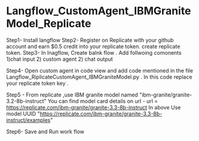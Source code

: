# Langflow_CustomAgent_IBMGraniteModel_Replicate
Step1- Install langflow 
Step2- Register on Replicate  with your github account and earn $0.5 credit into your replicate token. create replicate token.
Step3- In lnagflow, Create balnk flow . Add follwoing comonents 
1)chat input 2) custom agent 2) chat output

Step4- Open custom agent in code view and add code mentioned in the file Langflow_RiplicateCustomAgent_IBMGraniteModel.py  . In this code replace your replicate token key .

Step5 - From replicate ,use IBM granite model named "ibm-granite/granite-3.2-8b-instruct"
You can find model card details on url - url = https://replicate.com/ibm-granite/granite-3.3-8b-instruct
In above Use model UUID "https://replicate.com/ibm-granite/granite-3.3-8b-instruct/examples"

Step6- Save and Run work flow 





